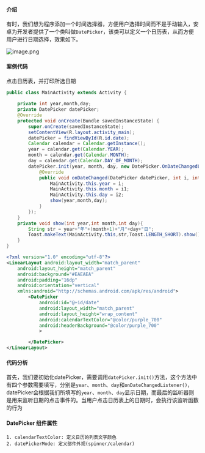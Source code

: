 #### 介绍
有时，我们想为程序添加一个时间选择器，方便用户选择时间而不是手动输入，安卓为开发者提供了一个类叫做`DatePicker`，该类可以定义一个日历表，从而方便用户进行日期选择，效果如下。

![image.png](https://i.loli.net/2021/08/18/XKWoThnCL5mZcA6.png)

#### 案例代码
点击日历表，并打印所选日期

```java
public class MainActivity extends Activity {

    private int year,month,day;
    private DatePicker datePicker;
    @Override
    protected void onCreate(Bundle savedInstanceState) {
        super.onCreate(savedInstanceState);
        setContentView(R.layout.activity_main);
        datePicker = findViewById(R.id.date);
        Calendar calendar = Calendar.getInstance();
        year = calendar.get(Calendar.YEAR);
        month = calendar.get(Calendar.MONTH);
        day = calendar.get(Calendar.DAY_OF_MONTH);
        datePicker.init(year, month, day, new DatePicker.OnDateChangedListener() {
            @Override
            public void onDateChanged(DatePicker datePicker, int i, int i1, int i2) {
                MainActivity.this.year = i;
                MainActivity.this.month = i1;
                MainActivity.this.day = i2;
                show(year,month,day);
            }
        });
    }
    private void show(int year,int month,int day){
        String str = year+"年"+(month+1)+"月"+day+"日";
        Toast.makeText(MainActivity.this,str,Toast.LENGTH_SHORT).show();
    }
}
```
```xml
<?xml version="1.0" encoding="utf-8"?>
<LinearLayout android:layout_width="match_parent"
    android:layout_height="match_parent"
    android:background="#EAEAEA"
    android:padding="16dp"
    android:orientation="vertical"
    xmlns:android="http://schemas.android.com/apk/res/android">
        <DatePicker
            android:id="@+id/date"
            android:layout_width="match_parent"
            android:layout_height="wrap_content"
            android:calendarTextColor="@color/purple_700"
            android:headerBackground="@color/purple_700"
            >

        </DatePicker>
</LinearLayout>
```
#### 代码分析
首先，我们要初始化datePicker，需要调用`datePicker.init()`方法，这个方法中有四个参数需要填写，分别是`year`、`month`、`day`和`onDateChangedListener()`，datePicker会根据我们所填写的`year`、`month`、`day`显示日期，而最后的监听器则是用来监听日期的点击事件的。当用户点击日历表上的日期时，会执行该监听函数的行为

#### DatePicker 组件属性
```text
1. calendarTextColor: 定义日历的列表文字颜色
2. datePickerMode: 定义部件外观(spinner/calendar)
```
